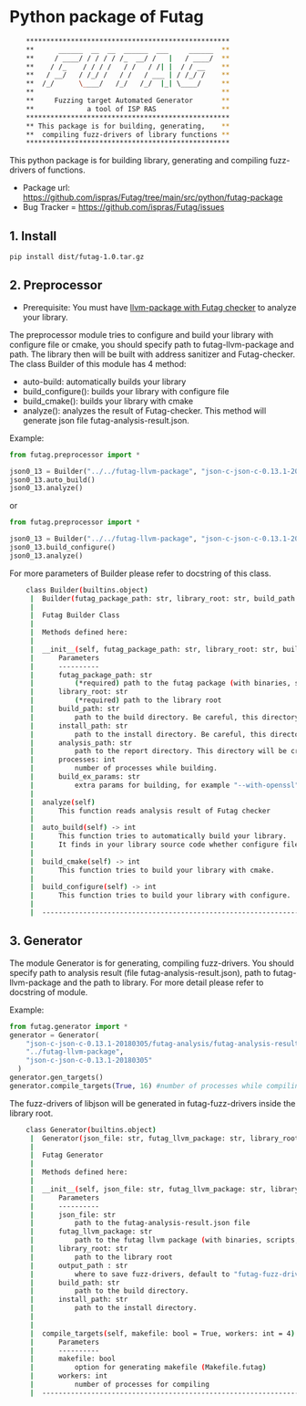 # Python package of Futag
```bash
    **************************************************
    **      ______  __  __  ______  ___     ______  **
    **     / ____/ / / / / /_  __/ /   |   / ____/  **
    **    / /_    / / / /   / /   / /| |  / / __    **
    **   / __/   / /_/ /   / /   / ___ | / /_/ /    **
    **  /_/      \____/   /_/   /_/  |_| \____/     **
    **                                              **
    **     Fuzzing target Automated Generator       **
    **             a tool of ISP RAS                **
    **************************************************
    ** This package is for building, generating,    **
    **  compiling fuzz-drivers of library functions **
    **************************************************
```
This python package is for building library, generating and compiling fuzz-drivers of functions.
* Package url: https://github.com/ispras/Futag/tree/main/src/python/futag-package
* Bug Tracker = https://github.com/ispras/Futag/issues
## 1. Install

```bash 
pip install dist/futag-1.0.tar.gz
```

## 2. Preprocessor
* Prerequisite: You must have [llvm-package with Futag checker](https://github.com/ispras/Futag/blob/main/README.en.md#22-build-and-install) to analyze your library.

The preprocessor module tries to configure and build your library with configure file or cmake, you should specify path to futag-llvm-package and path. The library then will be built with address sanitizer and Futag-checker. The class Builder of this module has 4 method:
- auto-build: automatically builds your library
- build_configure(): builds your library with configure file
- build_cmake(): builds your library with cmake
- analyze(): analyzes the result of Futag-checker. This method will generate json file futag-analysis-result.json.

Example:
```python
from futag.preprocessor import *

json0_13 = Builder("../../futag-llvm-package", "json-c-json-c-0.13.1-20180305")
json0_13.auto_build()
json0_13.analyze()
```
or
```python
from futag.preprocessor import *

json0_13 = Builder("../../futag-llvm-package", "json-c-json-c-0.13.1-20180305")
json0_13.build_configure()
json0_13.analyze()
```

For more parameters of Builder please refer to docstring of this class.
```bash
    class Builder(builtins.object)
     |  Builder(futag_package_path: str, library_root: str, build_path: str = 'futag-build', install_path: str = 'futag-install', analysis_path: str = 'futag-analysis', processes: int = 16, build_ex_params='')
     |  
     |  Futag Builder Class
     |  
     |  Methods defined here:
     |  
     |  __init__(self, futag_package_path: str, library_root: str, build_path: str = 'futag-build', install_path: str = 'futag-install', analysis_path: str = 'futag-analysis', processes: int = 16, build_ex_params='')
     |      Parameters
     |      ----------
     |      futag_package_path: str
     |          (*required) path to the futag package (with binaries, scripts, etc)
     |      library_root: str
     |          (*required) path to the library root
     |      build_path: str
     |          path to the build directory. Be careful, this directory will be deleted and create again.
     |      install_path: str
     |          path to the install directory. Be careful, this directory will be deleted and create again.
     |      analysis_path: str
     |          path to the report directory. This directory will be created for saving report of analysis.
     |      processes: int
     |          number of processes while building.
     |      build_ex_params: str
     |          extra params for building, for example "--with-openssl" for building curl
     |  
     |  analyze(self)
     |      This function reads analysis result of Futag checker
     |  
     |  auto_build(self) -> int
     |      This function tries to automatically build your library.
     |      It finds in your library source code whether configure file or CMakeList.txt file exists.
     |  
     |  build_cmake(self) -> int
     |      This function tries to build your library with cmake.
     |  
     |  build_configure(self) -> int
     |      This function tries to build your library with configure.
     |  
     |  ----------------------------------------------------------------------

```

## 3. Generator
The module Generator is for generating, compiling fuzz-drivers. You should specify path to analysis result (file futag-analysis-result.json), path to futag-llvm-package and the path to library. For more detail please refer to docstring of module.

Example:
```python
from futag.generator import * 
generator = Generator(
    "json-c-json-c-0.13.1-20180305/futag-analysis/futag-analysis-result.json", 
    "../futag-llvm-package",
    "json-c-json-c-0.13.1-20180305" 
  )
generator.gen_targets()
generator.compile_targets(True, 16) #number of processes while compiling
```
The fuzz-drivers of libjson will be generated in futag-fuzz-drivers inside the library root.

```bash
    class Generator(builtins.object)
     |  Generator(json_file: str, futag_llvm_package: str, library_root: str, output_path='futag-fuzz-drivers', build_path='futag-build', install_path='futag-install')
     |  
     |  Futag Generator
     |  
     |  Methods defined here:
     |  
     |  __init__(self, json_file: str, futag_llvm_package: str, library_root: str, output_path='futag-fuzz-drivers', build_path='futag-build', install_path='futag-install')
     |      Parameters
     |      ----------
     |      json_file: str
     |          path to the futag-analysis-result.json file
     |      futag_llvm_package: str
     |          path to the futag llvm package (with binaries, scripts, etc)
     |      library_root: str
     |          path to the library root
     |      output_path : str
     |          where to save fuzz-drivers, default to "futag-fuzz-drivers"
     |      build_path: str
     |          path to the build directory.
     |      install_path: str
     |          path to the install directory.
     |
     |
     |  compile_targets(self, makefile: bool = True, workers: int = 4)
     |      Parameters
     |      ----------
     |      makefile: bool
     |          option for generating makefile (Makefile.futag)
     |      workers: int
     |          number of processes for compiling
     |  ----------------------------------------------------------------------
```